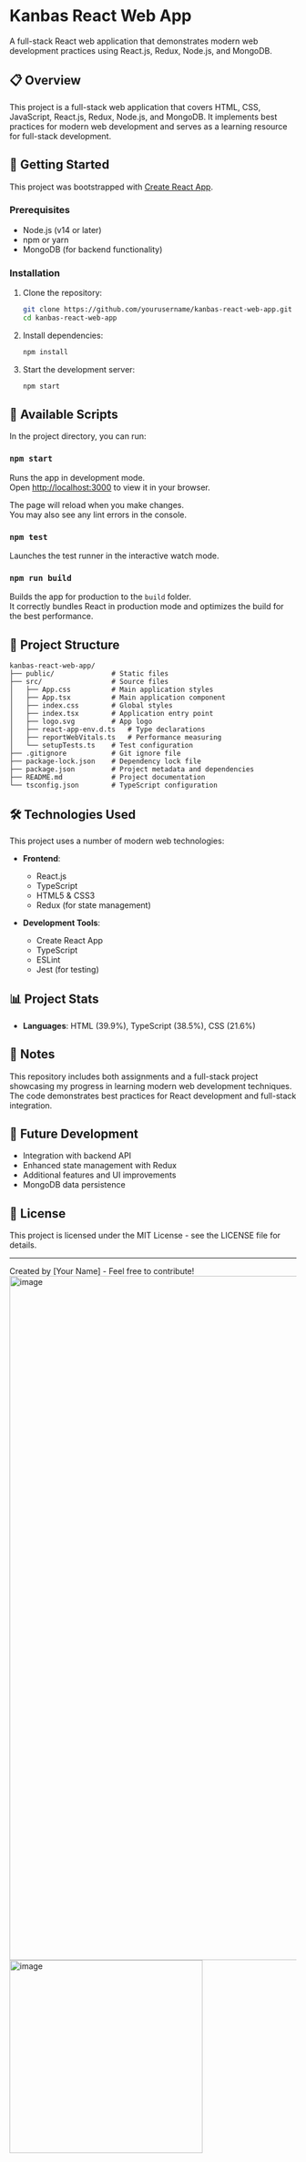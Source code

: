 # Kanbas React Web App

A full-stack React web application that demonstrates modern web development practices using React.js, Redux, Node.js, and MongoDB.

## 📋 Overview

This project is a full-stack web application that covers HTML, CSS, JavaScript, React.js, Redux, Node.js, and MongoDB. It implements best practices for modern web development and serves as a learning resource for full-stack development.

## 🚀 Getting Started

This project was bootstrapped with [Create React App](https://create-react-app.dev/).

### Prerequisites

- Node.js (v14 or later)
- npm or yarn
- MongoDB (for backend functionality)

### Installation

1. Clone the repository:
   ```bash
   git clone https://github.com/yourusername/kanbas-react-web-app.git
   cd kanbas-react-web-app
   ```

2. Install dependencies:
   ```bash
   npm install
   ```

3. Start the development server:
   ```bash
   npm start
   ```

## 📜 Available Scripts

In the project directory, you can run:

### `npm start`

Runs the app in development mode.\
Open [http://localhost:3000](http://localhost:3000) to view it in your browser.

The page will reload when you make changes.\
You may also see any lint errors in the console.

### `npm test`

Launches the test runner in the interactive watch mode.

### `npm run build`

Builds the app for production to the `build` folder.\
It correctly bundles React in production mode and optimizes the build for the best performance.

## 🧰 Project Structure

```
kanbas-react-web-app/
├── public/              # Static files
├── src/                 # Source files
│   ├── App.css          # Main application styles
│   ├── App.tsx          # Main application component
│   ├── index.css        # Global styles
│   ├── index.tsx        # Application entry point
│   ├── logo.svg         # App logo
│   ├── react-app-env.d.ts   # Type declarations
│   ├── reportWebVitals.ts   # Performance measuring
│   └── setupTests.ts    # Test configuration
├── .gitignore           # Git ignore file
├── package-lock.json    # Dependency lock file
├── package.json         # Project metadata and dependencies
├── README.md            # Project documentation
└── tsconfig.json        # TypeScript configuration
```

## 🛠️ Technologies Used

This project uses a number of modern web technologies:

- **Frontend**:
  - React.js
  - TypeScript
  - HTML5 & CSS3
  - Redux (for state management)

- **Development Tools**:
  - Create React App
  - TypeScript
  - ESLint
  - Jest (for testing)

## 📊 Project Stats

- **Languages**: HTML (39.9%), TypeScript (38.5%), CSS (21.6%)

## 📝 Notes

This repository includes both assignments and a full-stack project showcasing my progress in learning modern web development techniques. The code demonstrates best practices for React development and full-stack integration.

## 🔮 Future Development

- Integration with backend API
- Enhanced state management with Redux
- Additional features and UI improvements
- MongoDB data persistence

## 📄 License

This project is licensed under the MIT License - see the LICENSE file for details.

---

Created by [Your Name] - Feel free to contribute!
<img width="1202" alt="image" src="https://github.com/user-attachments/assets/222c1455-4da9-4547-a0ed-862295a18dd1" />
<img width="339" alt="image" src="https://github.com/user-attachments/assets/594b9053-92ed-4847-ba65-271e450354ce" />

